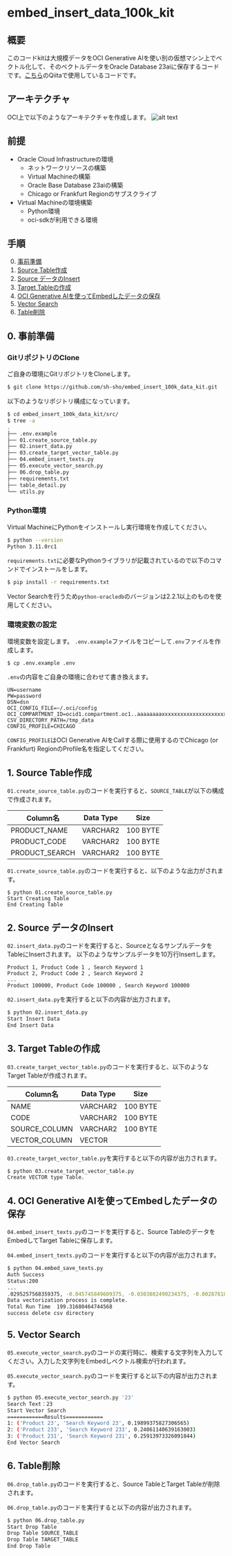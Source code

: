 # embed_insert_data_100k_kit
## 概要
このコードkitは大規模データをOCI Generative AIを使い別の仮想マシン上でベクトル化して、そのベクトルデータをOracle Database 23aiに保存するコードです。[こちら](https://qiita.com/s_obata/items/ed6d4593b3f26243f230)のQiitaで使用しているコードです。

## アーキテクチャ
OCI上で以下のようなアーキテクチャを作成します。
![alt text](./image/image01.png)

## 前提
* Oracle Cloud Infrastructureの環境
  * ネットワークリソースの構築
  * Virtual Machineの構築
  * Oracle Base Database 23aiの構築
  * Chicago or Frankfurt Regionのサブスクライブ
* Virtual Machineの環境構築
  * Python環境
  * oci-sdkが利用できる環境

## 手順
0. [事前準備](#0-事前準備)
1. [Source Table作成](#1-source-table作成)
2. [Source データのInsert](#2-source-データのinsert)
3. [Target Tableの作成](#3-target-tableの作成)
4. [OCI Generative AIを使ってEmbedしたデータの保存](#4-oci-generative-aiを使ってembedしたデータの保存)
5. [Vector Search](#5-vector-search)
6. [Table削除](#6-table削除)


## 0. 事前準備
### GitリポジトリのClone
ご自身の環境にGitリポジトリをCloneします。
```bash
$ git clone https://github.com/sh-sho/embed_insert_100k_data_kit.git
```

以下のようなリポジトリ構成になっています。
```bash
$ cd embed_insert_100k_data_kit/src/
$ tree -a
.
├── .env.example
├── 01.create_source_table.py
├── 02.insert_data.py
├── 03.create_target_vector_table.py
├── 04.embed_insert_texts.py
├── 05.execute_vector_search.py
├── 06.drop_table.py
├── requirements.txt
├── table_detail.py
└── utils.py
```

### Python環境
Virtual MachineにPythonをインストールし実行環境を作成してください。
```bash
$ python --version
Python 3.11.0rc1
```
`requirements.txt`に必要なPythonライブラリが記載されているので以下のコマンドでインストールをします。
```bash
$ pip install -r requirements.txt
```
Vector Searchを行うため`python-oracledb`のバージョンは2.2.1以上のものを使用してください。

### 環境変数の設定
環境変数を設定します。
`.env.example`ファイルをコピーして`.env`ファイルを作成します。
```bash
$ cp .env.example .env
```
`.env`の内容をご自身の環境に合わせて書き換えます。
```
UN=username
PW=password
DSN=dsn
OCI_CONFIG_FILE=~/.oci/config
OCI_COMPARTMENT_ID=ocid1.compartment.oc1..aaaaaaaaxxxxxxxxxxxxxxxxxxxxxxxxxxxxxx
CSV_DIRECTORY_PATH=/tmp_data
CONFIG_PROFILE=CHICAGO
```
`CONFIG_PROFILE`はOCI Generative AIをCallする際に使用するのでChicago (or Frankfurt) RegionのProfile名を指定してください。

## 1. Source Table作成
`01.create_source_table.py`のコードを実行すると、`SOURCE_TABLE`が以下の構成で作成されます。

| Column名 | Data Type | Size |
| ----| -----| ---- |
| PRODUCT_NAME | VARCHAR2 | 100 BYTE |
| PRODUCT_CODE | VARCHAR2 | 100 BYTE |
| PRODUCT_SEARCH | VARCHAR2 | 100 BYTE |

`01.create_source_table.py`のコードを実行すると、以下のような出力がされます。
```
$ python 01.create_source_table.py
Start Creating Table
End Creating Table
```

## 2. Source データのInsert
`02.insert_data.py`のコードを実行すると、SourceとなるサンプルデータをTableにInsertされます。
以下のようなサンプルデータを10万行Insertします。
```
Product 1, Product Code 1 , Search Keyword 1
Product 2, Product Code 2 , Search Keyword 2
...
Product 100000, Product Code 100000 , Search Keyword 100000
```

`02.insert_data.py`を実行すると以下の内容が出力されます。
```bash
$ python 02.insert_data.py 
Start Insert Data
End Insert Data
```

## 3. Target Tableの作成
`03.create_target_vector_table.py`のコードを実行すると、以下のようなTarget Tableが作成されます。

| Column名 | Data Type | Size |
| ----| -----| ---- |
| NAME | VARCHAR2 | 100 BYTE |
| CODE | VARCHAR2 | 100 BYTE |
| SOURCE_COLUMN | VARCHAR2 | 100 BYTE |
| VECTOR_COLUMN | VECTOR | |


`03.create_target_vector_table.py`を実行すると以下の内容が出力されます。
```bash
$ python 03.create_target_vector_table.py 
Create VECTOR type Table.
```

## 4. OCI Generative AIを使ってEmbedしたデータの保存
`04.embed_insert_texts.py`のコードを実行すると、Source TableのデータをEmbedしてTarget Tableに保存します。

`04.embed_insert_texts.py`のコードを実行すると以下の内容が出力されます。
```bash
$ python 04.embed_save_texts.py
Auth Success
Status:200
...
.0295257568359375, -0.045745849609375, -0.0303802490234375, -0.0028781890869140625, -0.006397247314453125, 0.0224609375, 0.067626953125, -0.04595947265625]))]
Data vectorization process is complete.
Total Run Time  199.31680464744568
success delete csv directory
```

## 5. Vector Search
`05.execute_vector_search.py`のコードの実行時に、検索する文字列を入力してください。入力した文字列をEmbedしベクトル検索が行われます。

`05.execute_vector_search.py`のコードを実行すると以下の内容が出力されます。
```bash
$ python 05.execute_vector_search.py '23'
Search Text：23
Start Vector Search
============Results============
1: ('Product 23', 'Search Keyword 23', 0.19899375827306565)
2: ('Product 233', 'Search Keyword 233', 0.24061140639163003)
3: ('Product 231', 'Search Keyword 231', 0.25913973326091844)
End Vector Search
```

## 6. Table削除
`06.drop_table.py`のコードを実行すると、Source TableとTarget Tableが削除されます。

`06.drop_table.py`のコードを実行すると以下の内容が出力されます。
```bash
$ python 06.drop_table.py 
Start Drop Table
Drop Table SOURCE_TABLE
Drop Table TARGET_TABLE
End Drop Table
```


